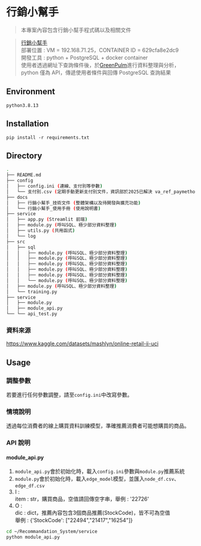 # 行銷小幫手

> 本專案內容包含行銷小幫手程式碼以及相關文件  

> [行銷小幫手](http://192.168.71.25:8501/)   
> 部署位置 : VM = 192.168.71.25，CONTAINER ID = 629cfa8e2dc9  
> 開發工具 : python + PostgreSQL + docker container  
> 使用者透過網址下查詢條件後，於[GreenPulm](http://192.168.71.27/)進行資料整理與分析，python 僅為 API，傳遞使用者條件與回傳 PostgreSQL 查詢結果

## Environment
`python3.8.13`

## Installation

`pip install -r requirements.txt`


## Directory

```bash
.
├── README.md
├── config
│   ├── config.ini (連線、支付別等參數)
│   └── 支付別.csv (定期手動更新支付別文件，資訊部於2025已解決 va_ref_paymethod表的重複問題，未來可直接用中台資料，不必手動更新)
├── docs
│   ├── 行銷小幫手_技術文件 (整體架構以及待開發與擴充功能)
│   └── 行銷小幫手_使用手冊 (使用說明書)
├── service
│   ├── app.py (Streamlit 前端) 
│   ├── module.py (呼叫SQL、極少部分資料整理)
│   ├── utils.py (共用函式)
│   └── log 
├── src
│   ├── sql
│   │   ├── module.py (呼叫SQL、極少部分資料整理)
│   │   ├── module.py (呼叫SQL、極少部分資料整理)
│   │   ├── module.py (呼叫SQL、極少部分資料整理)
│   │   ├── module.py (呼叫SQL、極少部分資料整理)
│   │   ├── module.py (呼叫SQL、極少部分資料整理)
│   │   └── module.py (呼叫SQL、極少部分資料整理)
│   ├── module.py (呼叫SQL、極少部分資料整理)
│   └── training.py
├── service
│   ├── module.py 
│   ├── module_api.py
└── └── api_test.py 
```

### 資料來源
https://www.kaggle.com/datasets/mashlyn/online-retail-ii-uci

## Usage

### 調整參數

若要進行任何參數調整，請至`config.ini`中改寫參數。

### 情境說明

透過每位消費者的線上購買資料訓練模型，準確推薦消費者可能想購買的商品。

### API 說明
#### module_api.py
1. `module_api.py`會於初始化時，載入`config.ini`參數與`module.py`推薦系統
2. `module.py`會於初始化時，載入`edge_model`模型，並匯入`node_df.csv`、`edge_df.csv`
3. I :  
   item : str，購買商品，空值請回傳空字串，舉例 : '22726'  
4. O :  
   dic : dict，推薦內容包含3個商品推薦(StockCode)，皆不可為空值  
   舉例 : {'StockCode': ["22494","21417","16254"]}  

```bash
cd ~/Recommandation_System/service
python module_api.py
```


